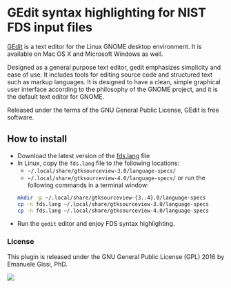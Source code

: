 # GEdit syntax highlighting for NIST FDS input files

[GEdit](https://wiki.gnome.org/Apps/Gedit) is a text editor for the Linux GNOME desktop environment. It is available on Mac OS X and Microsoft Windows as well.

Designed as a general purpose text editor, gedit emphasizes simplicity and ease of use. It includes tools for editing source code and structured text such as markup languages. It is designed to have a clean, simple graphical user interface according to the philosophy of the GNOME project, and it is the default text editor for GNOME.

Released under the terms of the GNU General Public License, GEdit is free software.

## How to install

- Download the latest version of the [fds.lang](https://raw.githubusercontent.com/firetools/gedit-fds/main/fds.lang) file
- In Linux, copy the `fds.lang` file to the following locations:
   * `~/.local/share/gtksourceview-3.0/language-specs/`
   * `~/.local/share/gtksourceview-4.0/language-specs/`
   or run the following commands in a terminal window:
   ```bash
   mkdir -p ~/.local/share/gtksourceview-{3..4}.0/language-specs
   cp -n fds.lang ~/.local/share/gtksourceview-3.0/language-specs
   cp -n fds.lang ~/.local/share/gtksourceview-4.0/language-specs
   ```
- Run the `gedit` editor and enjoy FDS syntax highlighting.

### License

This plugin is released under the GNU General Public License (GPL) 2016 by Emanuele Gissi, PhD.

![](https://github.com/firetools/blenderfds/wiki/images/quickstart/fds_gedit.png)

